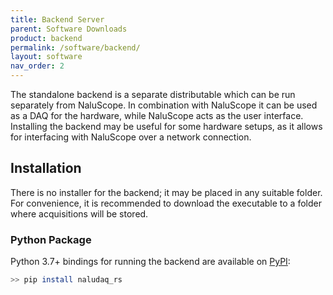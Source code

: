 ```yaml
---
title: Backend Server
parent: Software Downloads
product: backend
permalink: /software/backend/
layout: software
nav_order: 2
---
```


The standalone backend is a separate distributable which can be run separately from NaluScope. In combination with NaluScope it can be used as a DAQ for the hardware, while NaluScope acts as the user interface. Installing the backend may be useful for some hardware setups, as it allows for interfacing with NaluScope over a network connection.

## Installation

There is no installer for the backend; it may be placed in any suitable folder. For convenience, it is recommended to download the executable to a folder where acquisitions will be stored.

### Python Package

Python 3.7+ bindings for running the backend are available on [PyPI](https://pypi.org/project/naludaq-rs/):

```bash
>> pip install naludaq_rs
```
